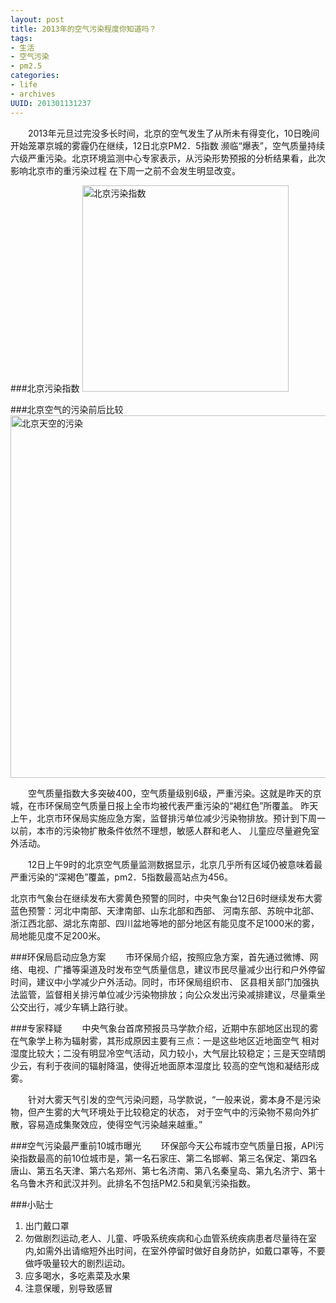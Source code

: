 ```yaml
---
layout: post
title: 2013年的空气污染程度你知道吗？
tags: 
- 生活
- 空气污染
- pm2.5
categories:
- life
- archives
UUID: 201301131237
---
```


  　　2013年元旦过完没多长时间，北京的空气发生了从所未有得变化，10日晚间开始笼罩京城的雾霾仍在继续，12日北京PM2．5指数
濒临“爆表”，空气质量持续六级严重污染。北京环境监测中心专家表示，从污染形势预报的分析结果看，此次影响北京市的重污染过程
在下周一之前不会发生明显改变。

###北京污染指数
<a href="{{site.aliyun_oss}}/assets/images/life/pub/4271097954.jpg" alt="北京空气污染">
<img src="{{site.aliyun_oss}}/assets/images/life/pub/4271097954.jpg" alt="北京污染指数"  width="330px" class="img-center"></img>
</a>


###北京空气的污染前后比较
<a href="{{site.aliyun_oss}}/assets/images/life/pub/air-2013.jpg" >
<img src="{{site.aliyun_oss}}/assets/images/life/pub/air-2013.jpg" alt="北京天空的污染"  width="580px" ></img>
</a>

  　　空气质量指数大多突破400，空气质量级别6级，严重污染。这就是昨天的京城，在市环保局空气质量日报上全市均被代表严重污染的“褐红色”所覆盖。
昨天上午，北京市环保局实施应急方案，监督排污单位减少污染物排放。预计到下周一以前，本市的污染物扩散条件依然不理想，敏感人群和老人、
儿童应尽量避免室外活动。

  　　12日上午9时的北京空气质量监测数据显示，北京几乎所有区域仍被意味着最严重污染的“深褐色”覆盖，pm2．5指数最高站点为456。

北京市气象台在继续发布大雾黄色预警的同时，中央气象台12日6时继续发布大雾蓝色预警：河北中南部、天津南部、山东北部和西部、
河南东部、苏皖中北部、浙江西北部、湖北东南部、四川盆地等地的部分地区有能见度不足1000米的雾，局地能见度不足200米。

###环保局启动应急方案
  　　市环保局介绍，按照应急方案，首先通过微博、网络、电视、广播等渠道及时发布空气质量信息，建议市民尽量减少出行和户外停留时间，建议中小学减少户外活动。同时，市环保局组织市、
  区县相关部门加强执法监管，监督相关排污单位减少污染物排放；向公众发出污染减排建议，尽量乘坐公交出行，减少车辆上路行驶。

###专家释疑
  　　中央气象台首席预报员马学款介绍，近期中东部地区出现的雾在气象学上称为辐射雾，其形成原因主要有三点：一是这些地区近地面空气
相对湿度比较大；二没有明显冷空气活动，风力较小，大气层比较稳定；三是天空晴朗少云，有利于夜间的辐射降温，使得近地面原本湿度比
较高的空气饱和凝结形成雾。

  　　针对大雾天气引发的空气污染问题，马学款说，“一般来说，雾本身不是污染物，但产生雾的大气环境处于比较稳定的状态，
对于空气中的污染物不易向外扩散，容易造成集聚效应，使得空气污染越来越重。”

###空气污染最严重前10城市曝光
  　　环保部今天公布城市空气质量日报，API污染指数最高的前10位城市是，第一名石家庄、第二名邯郸、第三名保定、第四名唐山、第五名天津、第六名郑州、第七名济南、第八名秦皇岛、第九名济宁、第十名乌鲁木齐和武汉并列。此排名不包括PM2.5和臭氧污染指数。

###小贴士
<ol>
<li>出门戴口罩</li>
<li>勿做剧烈运动,老人、儿童、呼吸系统疾病和心血管系统疾病患者尽量待在室内,如需外出请缩短外出时间，在室外停留时做好自身防护，如戴口罩等，不要做呼吸量较大的剧烈运动。</li>
<li>应多喝水，多吃素菜及水果</li>
<li>注意保暖，别导致感冒</li>
</ol>
